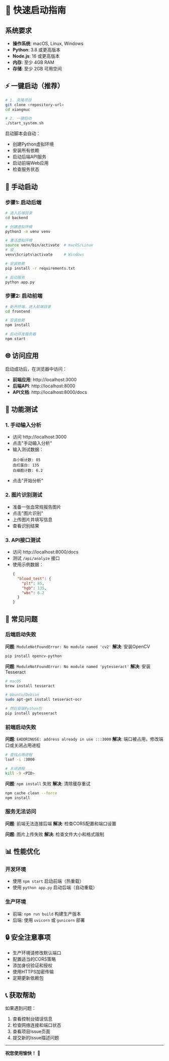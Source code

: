 # 🚀 快速启动指南

## 系统要求

- **操作系统**: macOS, Linux, Windows
- **Python**: 3.8 或更高版本
- **Node.js**: 16 或更高版本
- **内存**: 至少 4GB RAM
- **存储**: 至少 2GB 可用空间

## ⚡ 一键启动（推荐）

```bash
# 1. 克隆项目
git clone <repository-url>
cd xiangmuc

# 2. 一键启动
./start_system.sh
```

启动脚本会自动：
- 创建Python虚拟环境
- 安装所有依赖
- 启动后端API服务
- 启动前端Web应用
- 检查服务状态

## 🔧 手动启动

### 步骤1: 启动后端

```bash
# 进入后端目录
cd backend

# 创建虚拟环境
python3 -m venv venv

# 激活虚拟环境
source venv/bin/activate  # macOS/Linux
# 或
venv\Scripts\activate     # Windows

# 安装依赖
pip install -r requirements.txt

# 启动服务
python app.py
```

### 步骤2: 启动前端

```bash
# 新开终端，进入前端目录
cd frontend

# 安装依赖
npm install

# 启动开发服务器
npm start
```

## 🌐 访问应用

启动成功后，在浏览器中访问：

- **前端应用**: http://localhost:3000
- **后端API**: http://localhost:8000
- **API文档**: http://localhost:8000/docs

## 📱 功能测试

### 1. 手动输入分析
- 访问 http://localhost:3000
- 点击"手动输入分析"
- 输入测试数据：
  ```
  血小板计数: 85
  血红蛋白: 135
  白细胞计数: 6.2
  ```
- 点击"开始分析"

### 2. 图片识别测试
- 准备一张血常规报告图片
- 点击"图片识别"
- 上传图片并填写信息
- 查看识别结果

### 3. API接口测试
- 访问 http://localhost:8000/docs
- 测试 `/api/analyze` 接口
- 使用示例数据：
  ```json
  {
    "blood_test": {
      "plt": 85,
      "hgb": 135,
      "wbc": 6.2
    }
  }
  ```

## 🐛 常见问题

### 后端启动失败

**问题**: `ModuleNotFoundError: No module named 'cv2'`
**解决**: 安装OpenCV
```bash
pip install opencv-python
```

**问题**: `ModuleNotFoundError: No module named 'pytesseract'`
**解决**: 安装Tesseract
```bash
# macOS
brew install tesseract

# Ubuntu/Debian
sudo apt-get install tesseract-ocr

# 然后安装Python包
pip install pytesseract
```

### 前端启动失败

**问题**: `EADDRINUSE: address already in use :::3000`
**解决**: 端口被占用，修改端口或关闭占用进程
```bash
# 查找占用进程
lsof -i :3000

# 关闭进程
kill -9 <PID>
```

**问题**: `npm install` 失败
**解决**: 清除缓存重试
```bash
npm cache clean --force
npm install
```

### 服务无法访问

**问题**: 前端无法连接后端
**解决**: 检查CORS配置和端口设置

**问题**: 图片上传失败
**解决**: 检查文件大小和格式限制

## 📊 性能优化

### 开发环境
- 使用 `npm start` 启动前端（热重载）
- 使用 `python app.py` 启动后端（自动重载）

### 生产环境
- 前端: `npm run build` 构建生产版本
- 后端: 使用 `uvicorn` 或 `gunicorn` 部署

## 🔒 安全注意事项

- 生产环境请修改默认端口
- 配置适当的CORS策略
- 添加身份验证和授权
- 使用HTTPS加密传输
- 定期更新依赖包

## 📞 获取帮助

如果遇到问题：

1. 查看控制台错误信息
2. 检查网络连接和端口状态
3. 查看项目Issue页面
4. 提交新的Issue描述问题

---

**祝您使用愉快！** 🎉
